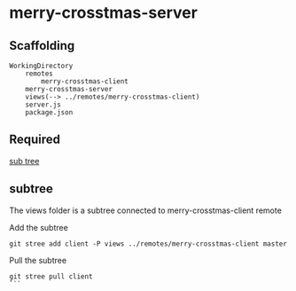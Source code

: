 # merry-crosstmas-server

## Scaffolding

```
WorkingDirectory
    remotes
        merry-crosstmas-client
    merry-crosstmas-server
    views(--> ../remotes/merry-crosstmas-client)
    server.js
    package.json
```

## Required

[sub tree](http://tdd.github.io/git-stree/)

## subtree

The views folder is a subtree connected to merry-crosstmas-client remote

Add the subtree

```
git stree add client -P views ../remotes/merry-crosstmas-client master
```

Pull the subtree

````
git stree pull client
```
